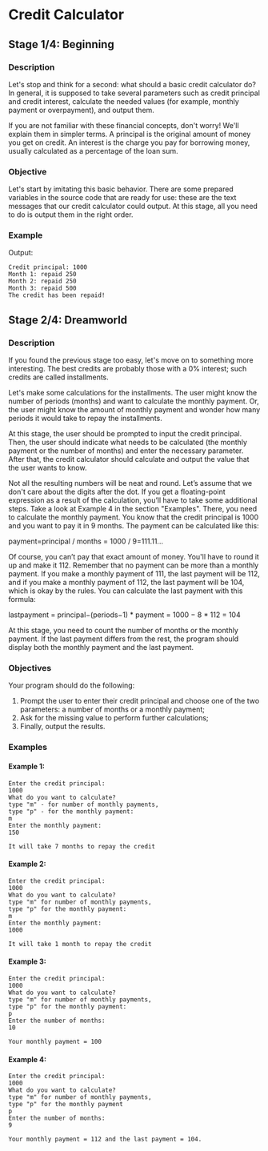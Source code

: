 # Credit Calculator

## Stage 1/4: Beginning
### Description
Let's stop and think for a second: what should a basic credit calculator do? In general, it is supposed to take several parameters such as credit principal and credit interest, calculate the needed values (for example, monthly payment or overpayment), and output them.

If you are not familiar with these financial concepts, don't worry! We'll explain them in simpler terms. A principal is the original amount of money you get on credit. An interest is the charge you pay for borrowing money, usually calculated as a percentage of the loan sum.

### Objective
Let's start by imitating this basic behavior. There are some prepared variables in the source code that are ready for use: these are the text messages that our credit calculator could output. At this stage, all you need to do is output them in the right order.

### Example
Output:
```
Credit principal: 1000
Month 1: repaid 250
Month 2: repaid 250
Month 3: repaid 500
The credit has been repaid!
```

## Stage 2/4: Dreamworld
### Description
If you found the previous stage too easy, let's move on to something more interesting. The best credits are probably those with a 0% interest; such credits are called installments.

Let's make some calculations for the installments. The user might know the number of periods (months) and want to calculate the monthly payment. Or, the user might know the amount of monthly payment and wonder how many periods it would take to repay the installments.

At this stage, the user should be prompted to input the credit principal. Then, the user should indicate what needs to be calculated (the monthly payment or the number of months) and enter the necessary parameter. After that, the credit calculator should calculate and output the value that the user wants to know.

Not all the resulting numbers will be neat and round. Let’s assume that we don't care about the digits after the dot. If you get a floating-point expression as a result of the calculation, you’ll have to take some additional steps. Take a look at Example 4 in the section "Examples". There, you need to calculate the monthly payment. You know that the credit principal is 1000 and you want to pay it in 9 months. The payment can be calculated like this:

payment=principal / months = 1000 / 9=111.11...

Of course, you can’t pay that exact amount of money. You'll have to round it up and make it 112. Remember that no payment can be more than a monthly payment. If you make a monthly payment of 111, the last payment will be 112, and if you make a monthly payment of 112, the last payment will be 104, which is okay by the rules. You can calculate the last payment with this formula:

lastpayment = principal−(periods−1) * payment = 1000 − 8 * 112 = 104

At this stage, you need to count the number of months or the monthly payment. If the last payment differs from the rest, the program should display both the monthly payment and the last payment.

### Objectives
Your program should do the following:

1. Prompt the user to enter their credit principal and choose one of the two parameters: a number of months or a monthly payment;
2. Ask for the missing value to perform further calculations;
3. Finally, output the results.

### Examples

#### Example 1:
```
Enter the credit principal:
1000
What do you want to calculate?
type "m" - for number of monthly payments,
type "p" - for the monthly payment:
m
Enter the monthly payment:
150

It will take 7 months to repay the credit
```
#### Example 2:
```
Enter the credit principal:
1000
What do you want to calculate? 
type "m" for number of monthly payments,
type "p" for the monthly payment:
m
Enter the monthly payment:
1000

It will take 1 month to repay the credit
```
#### Example 3:
```
Enter the credit principal:
1000
What do you want to calculate?
type "m" for number of monthly payments,
type "p" for the monthly payment:
p
Enter the number of months:
10

Your monthly payment = 100
```
#### Example 4:
```
Enter the credit principal:
1000
What do you want to calculate?
type "m" for number of monthly payments,
type "p" for the monthly payment
p
Enter the number of months:
9

Your monthly payment = 112 and the last payment = 104.
```